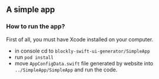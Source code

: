 ## A simple app 

### How to run the app?
First of all, you must have Xcode installed on your computer.
- in console cd to `blockly-swift-ui-generator/SimpleApp`
- run `pod install`
- move  `AppConfigData.swift` file generated by website into `../SimpleApp/SimpleApp` and run the code. 



